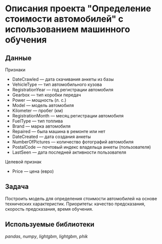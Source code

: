# Описания проекта "Определение стоимости автомобилей" с использованием машинного обучения


## Данные

Признаки
- DateCrawled — дата скачивания анкеты из базы
- VehicleType — тип автомобильного кузова
- RegistrationYear — год регистрации автомобиля
- Gearbox — тип коробки передач
- Power — мощность (л. с.)
- Model — модель автомобиля
- Kilometer — пробег (км)
- RegistrationMonth — месяц регистрации автомобиля
- FuelType — тип топлива
- Brand — марка автомобиля
- Repaired — была машина в ремонте или нет
- DateCreated — дата создания анкеты
- NumberOfPictures — количество фотографий автомобиля
- PostalCode — почтовый индекс владельца анкеты (пользователя)
- LastSeen — дата последней активности пользователя

Целевой признак
- Price — цена (евро)

## Задача

Построить модель для определения стоимости автомобилей на основе технических характеристик. Приоритеты: качество предсказания, скорость предсказания, время обучения.

## Используемые библиотеки
*pandas*, *numpy*, *lightgbm*, *lightgbm*, *phik*


